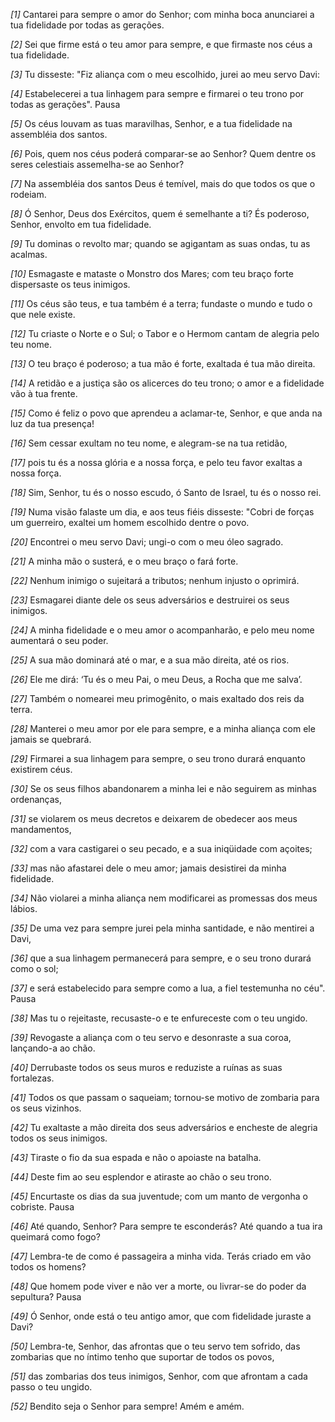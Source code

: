 *[1]* Cantarei para sempre o amor do Senhor; com minha boca anunciarei a tua fidelidade por todas as gerações.

*[2]* Sei que firme está o teu amor para sempre, e que firmaste nos céus a tua fidelidade.

*[3]* Tu disseste: "Fiz aliança com o meu escolhido, jurei ao meu servo Davi:

*[4]* Estabelecerei a tua linhagem para sempre e firmarei o teu trono por todas as gerações". Pausa

*[5]* Os céus louvam as tuas maravilhas, Senhor, e a tua fidelidade na assembléia dos santos.

*[6]* Pois, quem nos céus poderá comparar-se ao Senhor? Quem dentre os seres celestiais assemelha-se ao Senhor?

*[7]* Na assembléia dos santos Deus é temível, mais do que todos os que o rodeiam.

*[8]* Ó Senhor, Deus dos Exércitos, quem é semelhante a ti? És poderoso, Senhor, envolto em tua fidelidade.

*[9]* Tu dominas o revolto mar; quando se agigantam as suas ondas, tu as acalmas.

*[10]* Esmagaste e mataste o Monstro dos Mares; com teu braço forte dispersaste os teus inimigos.

*[11]* Os céus são teus, e tua também é a terra; fundaste o mundo e tudo o que nele existe.

*[12]* Tu criaste o Norte e o Sul; o Tabor e o Hermom cantam de alegria pelo teu nome.

*[13]* O teu braço é poderoso; a tua mão é forte, exaltada é tua mão direita.

*[14]* A retidão e a justiça são os alicerces do teu trono; o amor e a fidelidade vão à tua frente.

*[15]* Como é feliz o povo que aprendeu a aclamar-te, Senhor, e que anda na luz da tua presença!

*[16]* Sem cessar exultam no teu nome, e alegram-se na tua retidão,

*[17]* pois tu és a nossa glória e a nossa força, e pelo teu favor exaltas a nossa força.

*[18]* Sim, Senhor, tu és o nosso escudo, ó Santo de Israel, tu és o nosso rei.

*[19]* Numa visão falaste um dia, e aos teus fiéis disseste: "Cobri de forças um guerreiro, exaltei um homem escolhido dentre o povo.

*[20]* Encontrei o meu servo Davi; ungi-o com o meu óleo sagrado.

*[21]* A minha mão o susterá, e o meu braço o fará forte.

*[22]* Nenhum inimigo o sujeitará a tributos; nenhum injusto o oprimirá.

*[23]* Esmagarei diante dele os seus adversários e destruirei os seus inimigos.

*[24]* A minha fidelidade e o meu amor o acompanharão, e pelo meu nome aumentará o seu poder.

*[25]* A sua mão dominará até o mar, e a sua mão direita, até os rios.

*[26]* Ele me dirá: ‘Tu és o meu Pai, o meu Deus, a Rocha que me salva’.

*[27]* Também o nomearei meu primogênito, o mais exaltado dos reis da terra.

*[28]* Manterei o meu amor por ele para sempre, e a minha aliança com ele jamais se quebrará.

*[29]* Firmarei a sua linhagem para sempre, o seu trono durará enquanto existirem céus.

*[30]* Se os seus filhos abandonarem a minha lei e não seguirem as minhas ordenanças,

*[31]* se violarem os meus decretos e deixarem de obedecer aos meus mandamentos,

*[32]* com a vara castigarei o seu pecado, e a sua iniqüidade com açoites;

*[33]* mas não afastarei dele o meu amor; jamais desistirei da minha fidelidade.

*[34]* Não violarei a minha aliança nem modificarei as promessas dos meus lábios.

*[35]* De uma vez para sempre jurei pela minha santidade, e não mentirei a Davi,

*[36]* que a sua linhagem permanecerá para sempre, e o seu trono durará como o sol;

*[37]* e será estabelecido para sempre como a lua, a fiel testemunha no céu". Pausa

*[38]* Mas tu o rejeitaste, recusaste-o e te enfureceste com o teu ungido.

*[39]* Revogaste a aliança com o teu servo e desonraste a sua coroa, lançando-a ao chão.

*[40]* Derrubaste todos os seus muros e reduziste a ruínas as suas fortalezas.

*[41]* Todos os que passam o saqueiam; tornou-se motivo de zombaria para os seus vizinhos.

*[42]* Tu exaltaste a mão direita dos seus adversários e encheste de alegria todos os seus inimigos.

*[43]* Tiraste o fio da sua espada e não o apoiaste na batalha.

*[44]* Deste fim ao seu esplendor e atiraste ao chão o seu trono.

*[45]* Encurtaste os dias da sua juventude; com um manto de vergonha o cobriste. Pausa

*[46]* Até quando, Senhor? Para sempre te esconderás? Até quando a tua ira queimará como fogo?

*[47]* Lembra-te de como é passageira a minha vida. Terás criado em vão todos os homens?

*[48]* Que homem pode viver e não ver a morte, ou livrar-se do poder da sepultura? Pausa

*[49]* Ó Senhor, onde está o teu antigo amor, que com fidelidade juraste a Davi?

*[50]* Lembra-te, Senhor, das afrontas que o teu servo tem sofrido, das zombarias que no íntimo tenho que suportar de todos os povos,

*[51]* das zombarias dos teus inimigos, Senhor, com que afrontam a cada passo o teu ungido.

*[52]* Bendito seja o Senhor para sempre! Amém e amém.

